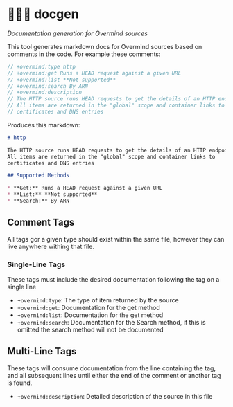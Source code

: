# 👩‍⚕️🤖 docgen

*Documentation generation for Overmind sources*

This tool generates markdown docs for Overmind sources based on comments in the code. For example these comments:

```go
// +overmind:type http
// +overmind:get Runs a HEAD request against a given URL
// +overmind:list **Not supported**
// +overmind:search By ARN
// +overmind:description
// The HTTP source runs HEAD requests to get the details of an HTTP endpoint.
// All items are returned in the "global" scope and container links to
// certificates and DNS entries
```

Produces this markdown:

```markdown
# http

The HTTP source runs HEAD requests to get the details of an HTTP endpoint.
All items are returned in the "global" scope and container links to
certificates and DNS entries

## Supported Methods

* **Get:** Runs a HEAD request against a given URL
* **List:** **Not supported**
* **Search:** By ARN
```

## Comment Tags

All tags gor a given type should exist within the same file, however they can live anywhere withing that file.

### Single-Line Tags

These tags must include the desired documentation following the tag on a single line

* `+overmind:type`: The type of item returned by the source
* `+overmind:get`: Documentation for the get method
* `+overmind:list`: Documentation for the get method
* `+overmind:search`: Documentation for the Search method, if this is omitted the search method will not be documented

## Multi-Line Tags

These tags will consume documentation from the line containing the tag, and all subsequent lines until either the end of the comment or another tag is found.

* `+overmind:description`: Detailed description of the source in this file